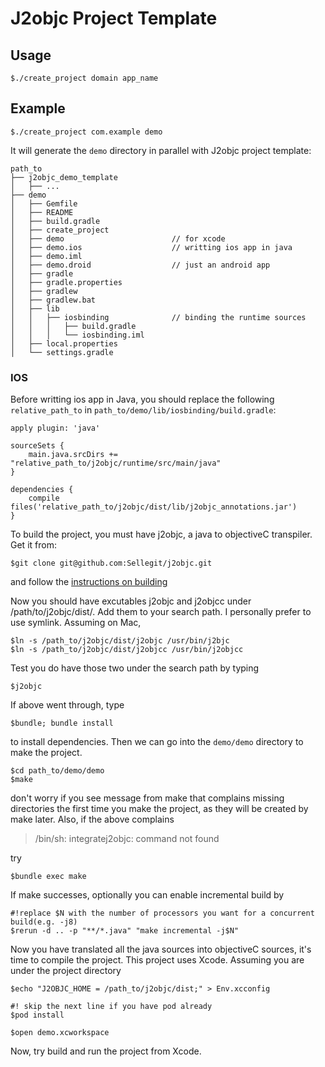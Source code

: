 # J2objc Project Template

## Usage

    $./create_project domain app_name

## Example

    $./create_project com.example demo

It will generate the `demo` directory in parallel with J2objc project template:

    path_to 
    ├── j2objc_demo_template
    │   ├── ...
    ├── demo
    │   ├── Gemfile
    │   ├── README
    │   ├── build.gradle
    │   ├── create_project
    │   ├── demo                        // for xcode
    │   ├── demo.ios                    // writting ios app in java
    │   ├── demo.iml
    │   ├── demo.droid                  // just an android app
    │   ├── gradle
    │   ├── gradle.properties
    │   ├── gradlew
    │   ├── gradlew.bat
    │   ├── lib
    │   │   ├── iosbinding              // binding the runtime sources
    │   │   │   ├── build.gradle
    │   │   │   └── iosbinding.iml
    │   ├── local.properties
    │   └── settings.gradle

### IOS

Before writting ios app in Java, you should replace the following `relative_path_to` in `path_to/demo/lib/iosbinding/build.gradle`:

    apply plugin: 'java'

    sourceSets {
        main.java.srcDirs += "relative_path_to/j2objc/runtime/src/main/java"
    }

    dependencies {
        compile files('relative_path_to/j2objc/dist/lib/j2objc_annotations.jar')
    }

To build the project, you must have j2objc, a java to objectiveC transpiler. Get it from:

    $git clone git@github.com:Sellegit/j2objc.git

and follow the [instructions on building](https://github.com/google/j2objc/wiki/Building-J2ObjC)

Now you should have excutables j2objc and j2objcc under /path/to/j2objc/dist/. Add them to your search path. I personally prefer to use symlink. Assuming on Mac,

    $ln -s /path_to/j2objc/dist/j2objc /usr/bin/j2bjc
    $ln -s /path_to/j2objc/dist/j2objcc /usr/bin/j2objcc  

Test you do have those two under the search path by typing

    $j2objc

If above went through, type 

    $bundle; bundle install

to install dependencies. Then we can go into the `demo/demo` directory to make the project.

    $cd path_to/demo/demo
    $make

don't worry if you see message from make that complains missing directories the first time you make the project, as they will be created by make later. Also, if the above complains 
> /bin/sh: integratej2objc: command not found

try

    $bundle exec make

If make successes, optionally you can enable incremental build by 

    #!replace $N with the number of processors you want for a concurrent build(e.g. -j8)
    $rerun -d .. -p "**/*.java" "make incremental -j$N" 

Now you have translated all the java sources into objectiveC sources, it's time to compile the project. This project uses Xcode.
Assuming you are under the project directory

    $echo "J2OBJC_HOME = /path_to/j2objc/dist;" > Env.xcconfig

    #! skip the next line if you have pod already
    $pod install

    $open demo.xcworkspace

Now, try build and run the project from Xcode.
